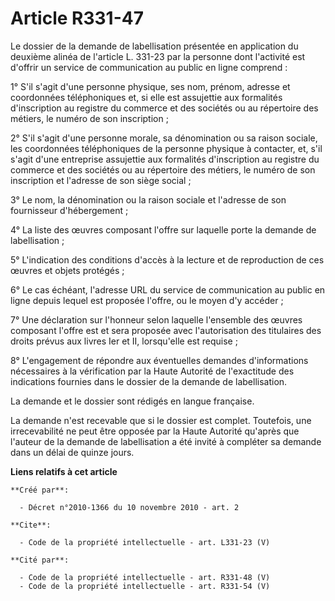 # Article R331-47

Le dossier de la demande de labellisation présentée en application du deuxième alinéa de l'article L. 331-23 par la personne
dont l'activité est d'offrir un service de communication au public en ligne comprend : 

1° S'il s'agit d'une personne physique, ses nom, prénom, adresse et coordonnées téléphoniques et, si elle est assujettie aux
formalités d'inscription au registre du commerce et des sociétés ou au répertoire des métiers, le numéro de son
inscription ; 

2° S'il s'agit d'une personne morale, sa dénomination ou sa raison sociale, les coordonnées téléphoniques de la personne
physique à contacter, et, s'il s'agit d'une entreprise assujettie aux formalités d'inscription au registre du commerce et des
sociétés ou au répertoire des métiers, le numéro de son inscription et l'adresse de son siège social ; 

3° Le nom, la dénomination ou la raison sociale et l'adresse de son fournisseur d'hébergement ; 

4° La liste des œuvres composant l'offre sur laquelle porte la demande de labellisation ; 

5° L'indication des conditions d'accès à la lecture et de reproduction de ces œuvres et objets protégés ; 

6° Le cas échéant, l'adresse URL du service de communication au public en ligne depuis lequel est proposée l'offre, ou le
moyen d'y accéder ; 

7° Une déclaration sur l'honneur selon laquelle l'ensemble des œuvres composant l'offre est et sera proposée avec
l'autorisation des titulaires des droits prévus aux livres Ier et II, lorsqu'elle est requise ; 

8° L'engagement de répondre aux éventuelles demandes d'informations nécessaires à la vérification par la Haute Autorité de
l'exactitude des indications fournies dans le dossier de la demande de labellisation. 

La demande et le dossier sont rédigés en langue française. 

La demande n'est recevable que si le dossier est complet. Toutefois, une irrecevabilité ne peut être opposée par la Haute
Autorité qu'après que l'auteur de la demande de labellisation a été invité à compléter sa demande dans un délai de quinze
jours.

**Liens relatifs à cet article**

	**Créé par**:

	  - Décret n°2010-1366 du 10 novembre 2010 - art. 2

	**Cite**:

	  - Code de la propriété intellectuelle - art. L331-23 (V)

	**Cité par**:

	  - Code de la propriété intellectuelle - art. R331-48 (V)
	  - Code de la propriété intellectuelle - art. R331-54 (V)
